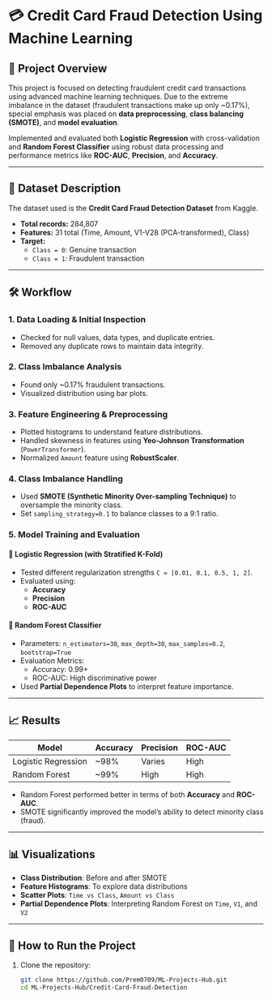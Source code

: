 # 💳 Credit Card Fraud Detection Using Machine Learning

## 📌 Project Overview

This project is focused on detecting fraudulent credit card transactions using advanced machine learning techniques. Due to the extreme imbalance in the dataset (fraudulent transactions make up only ~0.17%), special emphasis was placed on **data preprocessing**, **class balancing (SMOTE)**, and **model evaluation**.

Implemented and evaluated both **Logistic Regression** with cross-validation and **Random Forest Classifier** using robust data processing and performance metrics like **ROC-AUC**, **Precision**, and **Accuracy**.

---

## 📁 Dataset Description

The dataset used is the **Credit Card Fraud Detection Dataset** from Kaggle.

- **Total records:** 284,807
- **Features:** 31 total (Time, Amount, V1-V28 (PCA-transformed), Class)
- **Target:**
  - `Class = 0`: Genuine transaction
  - `Class = 1`: Fraudulent transaction

---

## 🛠️ Workflow

### 1. **Data Loading & Initial Inspection**
- Checked for null values, data types, and duplicate entries.
- Removed any duplicate rows to maintain data integrity.

### 2. **Class Imbalance Analysis**
- Found only ~0.17% fraudulent transactions.
- Visualized distribution using bar plots.

### 3. **Feature Engineering & Preprocessing**
- Plotted histograms to understand feature distributions.
- Handled skewness in features using **Yeo-Johnson Transformation** (`PowerTransformer`).
- Normalized `Amount` feature using **RobustScaler**.

### 4. **Class Imbalance Handling**
- Used **SMOTE (Synthetic Minority Over-sampling Technique)** to oversample the minority class.
- Set `sampling_strategy=0.1` to balance classes to a 9:1 ratio.

### 5. **Model Training and Evaluation**

#### 🔷 Logistic Regression (with Stratified K-Fold)
- Tested different regularization strengths `C = [0.01, 0.1, 0.5, 1, 2]`.
- Evaluated using:
  - **Accuracy**
  - **Precision**
  - **ROC-AUC**

#### 🔷 Random Forest Classifier
- Parameters: `n_estimators=30`, `max_depth=30`, `max_samples=0.2`, `bootstrap=True`
- Evaluation Metrics:
  - Accuracy: 0.99+
  - ROC-AUC: High discriminative power
- Used **Partial Dependence Plots** to interpret feature importance.

---

## 📈 Results

| Model                 | Accuracy | Precision | ROC-AUC |
|----------------------|----------|-----------|---------|
| Logistic Regression  | ~98%     | Varies    | High    |
| Random Forest        | ~99%     | High      | High    |

- Random Forest performed better in terms of both **Accuracy** and **ROC-AUC**.
- SMOTE significantly improved the model’s ability to detect minority class (fraud).

---

## 📊 Visualizations

- **Class Distribution**: Before and after SMOTE
- **Feature Histograms**: To explore data distributions
- **Scatter Plots**: `Time vs Class`, `Amount vs Class`
- **Partial Dependence Plots**: Interpreting Random Forest on `Time`, `V1`, and `V2`

---

## 🚀 How to Run the Project

1. Clone the repository:
   ```bash
   git clone https://github.com/Prem0709/ML-Projects-Hub.git
   cd ML-Projects-Hub/Credit-Card-Fraud-Detection
